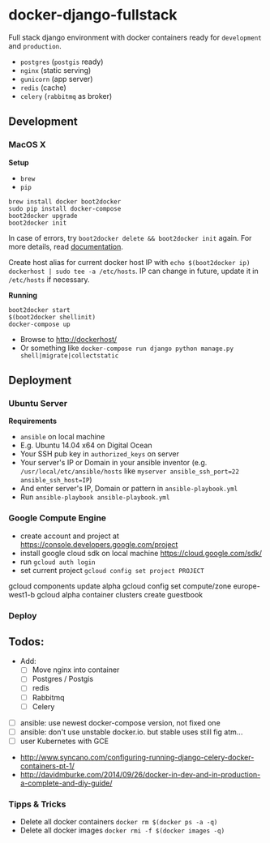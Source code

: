 # docker-django-fullstack

Full stack django environment with docker containers ready for `development` and `production`.

- `postgres` (`postgis` ready)
- `nginx` (static serving)
- `gunicorn` (app server)
- `redis` (cache)
- `celery` (`rabbitmq` as broker)

## Development

### MacOS X

**Setup**

- `brew`
- `pip`

```
brew install docker boot2docker
sudo pip install docker-compose
boot2docker upgrade
boot2docker init
```

In case of errors, try `boot2docker delete && boot2docker init` again.
For more details, read [documentation](https://docs.docker.com/installation/mac/).

Create host alias for current docker host IP with `echo $(boot2docker ip) dockerhost | sudo tee -a /etc/hosts`.
IP can change in future, update it in `/etc/hosts` if necessary.

**Running**

```
boot2docker start
$(boot2docker shellinit)
docker-compose up
```

- Browse to [http://dockerhost/](http://dockerhost/)
- Or something like `docker-compose run django python manage.py shell|migrate|collectstatic`

## Deployment

### Ubuntu Server

**Requirements**

- `ansible` on local machine
- E.g. Ubuntu 14.04 x64 on Digital Ocean
- Your SSH pub key in `authorized_keys` on server
- Your server's IP or Domain in your ansible inventor (e.g. `/usr/local/etc/ansible/hosts` like `myserver ansible_ssh_port=22 ansible_ssh_host=IP`)
- And enter server's IP, Domain or pattern in `ansible-playbook.yml`
- Run `ansible-playbook ansible-playbook.yml`

### Google Compute Engine

- create account and project at https://console.developers.google.com/project
- install google cloud sdk on local machine https://cloud.google.com/sdk/
- run `gcloud auth login`
- set current project `gcloud config set project PROJECT`

gcloud components update alpha
gcloud config set compute/zone europe-west1-b
gcloud alpha container clusters create guestbook




### Deploy

## Todos:

- Add:
  - [ ] Move nginx into container
  - [ ] Postgres / Postgis
  - [ ] redis
  - [ ] Rabbitmq
  - [ ] Celery
- [ ] ansible: use newest docker-compose version, not fixed one
- [ ] ansible: don't use unstable docker.io. but stable uses still fig atm...
- [ ] user Kubernetes with GCE

- http://www.syncano.com/configuring-running-django-celery-docker-containers-pt-1/
- http://davidmburke.com/2014/09/26/docker-in-dev-and-in-production-a-complete-and-diy-guide/


### Tipps & Tricks

- Delete all docker containers `docker rm $(docker ps -a -q)`
- Delete all docker images `docker rmi -f $(docker images -q)`


